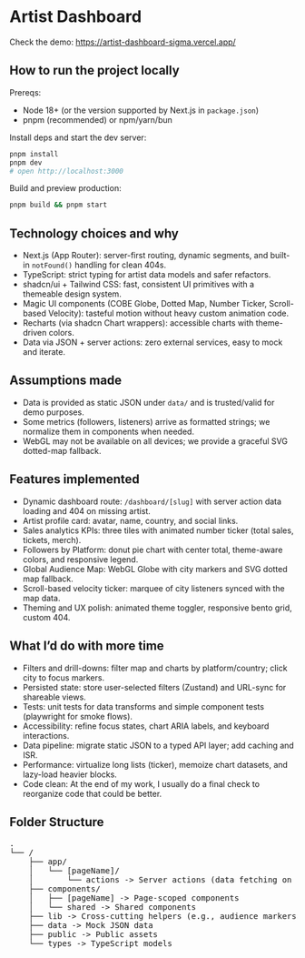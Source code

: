 # Artist Dashboard

Check the demo: https://artist-dashboard-sigma.vercel.app/

## How to run the project locally

Prereqs:
- Node 18+ (or the version supported by Next.js in `package.json`)
- pnpm (recommended) or npm/yarn/bun

Install deps and start the dev server:

```bash
pnpm install
pnpm dev
# open http://localhost:3000
```

Build and preview production:

```bash
pnpm build && pnpm start
```

## Technology choices and why

- Next.js (App Router): server-first routing, dynamic segments, and built-in `notFound()` handling for clean 404s.
- TypeScript: strict typing for artist data models and safer refactors.
- shadcn/ui + Tailwind CSS: fast, consistent UI primitives with a themeable design system.
- Magic UI components (COBE Globe, Dotted Map, Number Ticker, Scroll-based Velocity): tasteful motion without heavy custom animation code.
- Recharts (via shadcn Chart wrappers): accessible charts with theme-driven colors.
- Data via JSON + server actions: zero external services, easy to mock and iterate.

## Assumptions made

- Data is provided as static JSON under `data/` and is trusted/valid for demo purposes.
- Some metrics (followers, listeners) arrive as formatted strings; we normalize them in components when needed.
- WebGL may not be available on all devices; we provide a graceful SVG dotted-map fallback.

## Features implemented

- Dynamic dashboard route: `/dashboard/[slug]` with server action data loading and 404 on missing artist.
- Artist profile card: avatar, name, country, and social links.
- Sales analytics KPIs: three tiles with animated number ticker (total sales, tickets, merch).
- Followers by Platform: donut pie chart with center total, theme-aware colors, and responsive legend.
- Global Audience Map: WebGL Globe with city markers and SVG dotted map fallback.
- Scroll-based velocity ticker: marquee of city listeners synced with the map data.
- Theming and UX polish: animated theme toggler, responsive bento grid, custom 404.

## What I’d do with more time

- Filters and drill-downs: filter map and charts by platform/country; click city to focus markers.
- Persisted state: store user-selected filters (Zustand) and URL-sync for shareable views.
- Tests: unit tests for data transforms and simple component tests (playwright for smoke flows).
- Accessibility: refine focus states, chart ARIA labels, and keyboard interactions.
- Data pipeline: migrate static JSON to a typed API layer; add caching and ISR.
- Performance: virtualize long lists (ticker), memoize chart datasets, and lazy-load heavier blocks.
- Code clean: At the end of my work, I usually do a final check to reorganize code that could be better.

## Folder Structure
<pre>
.
└── /
    ├── app/
    │   └── [pageName]/
    │       └── actions -> Server actions (data fetching on the server)
    ├── components/
    │   ├── [pageName] -> Page-scoped components
    │   └── shared -> Shared components
    ├── lib -> Cross-cutting helpers (e.g., audience markers)
    ├── data -> Mock JSON data
    ├── public -> Public assets
    └── types -> TypeScript models
</pre>